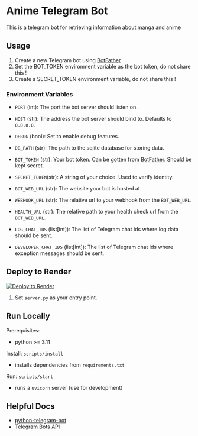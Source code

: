 # Anime Telegram Bot

This is a telegram bot for retrieving information about manga and anime

## Usage

1) Create a new Telegram bot using [BotFather](https://t.me/botfather)
1) Set the BOT_TOKEN environment variable as the bot token, do not share this !
1) Create a SECRET_TOKEN environment variable, do not share this !

### Environment Variables

- `PORT` (int): The port the bot server should listen on.
- `HOST` (str): The address the bot server should bind to. Defaults to `0.0.0.0`.
- `DEBUG` (bool): Set to enable debug features.
- `DB_PATH` (str): The path to the sqlite database for storing data.

- `BOT_TOKEN` (str): Your bot token. Can be gotten from [BotFather](https://t.me/botfather). Should be kept secret.
- `SECRET_TOKEN`(str): A string of your choice. Used to verify identity.

- `BOT_WEB_URL` (str): The website your bot is hosted at
- `WEBHOOK_URL` (str): The relative url to your webhook from the `BOT_WEB_URL`.
- `HEALTH_URL` (str): The relative path to your health check url from the `BOT_WEB_URL`.

- `LOG_CHAT_IDS` (list[int]): The list of Telegram chat ids where log data should be sent.
- `DEVELOPER_CHAT_IDS` (list[int]):  The list of Telegram chat ids where exception messages should be sent.

## Deploy to Render

[![Deploy to Render](https://deploy.render.app/button.svg)](https://deploy.render.app/)

1) Set `server.py` as your entry point.

## Run Locally

Prerequisites:

- python >= 3.11

Install: `scripts/install`

- installs dependencies from `requirements.txt`

Run: `scripts/start`

- runs a `uvicorn` server (use for development)

## Helpful Docs

- [python-telegram-bot](https://docs.python-telegram-bot.org/en/stable/index.html)
- [Telegram Bots API](https://core.telegram.org/bots/api)
